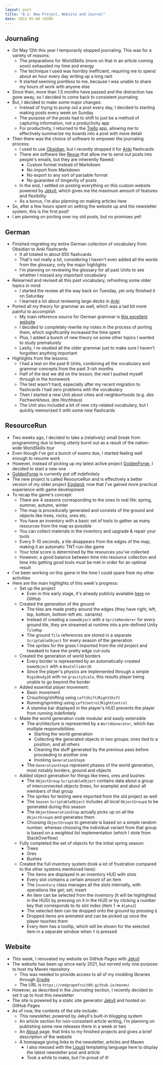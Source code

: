 ```yaml
---
layout: post
title: "0.1: New Project, Website and Journal"
date: 2022-05-08 +0300
---
```


## Journaling

- On May 12th this year I temporarily stopped journaling. This was for a variety of reasons:
  - The preparations for WorldSkills (more on that in an article coming soon) exhausted my time and energy
  - The technique I used was horribly inefficient, requiring me to spend about an hour every day writing up a long rant
  - It started seeming pointless to me, because I was unable to share my hours of work with anyone else
- Since then, more than 1.5 months have passed and the distraction has gone away, so I decided to come
  back to consistent journaling
- But, I decided to make some major changes:
  - Instead of trying to pump out a post every day, I decided to starting making posts every week on Sunday
  - The purpose of the posts had to shift to just be a method of capturing information, not a productivity app
  - For productivity, I returned to the [Trello](https://trello.com) app, allowing me to effectively
    summarize my boards into a post with more detail
- Then there was the choice of software to empower the journaling process:
  - I used to use [Obsidian](https://obsidian.md), but I recently dropped it for [Anki](https://apps.ankiweb.net)
    flashcards
  - There are software like [Revue](https://getrevue.co) that allow me to send out posts into people's emails, but they
    are inherently flawed:
    - Custom format instead of Markdown
    - No import from Markdown
    - No export to any sort of parsable format
    - No guarantee of longevity of posts
  - In the end, I settled on posting everything on this custom website powered by [Jekyll](https://jekyllrb.com), which
    gives me the maximum amount of features and flexibility
  - As a bonus, I'm also planning on making articles here
- So, after a few hours spent on setting the website up and the newsletter system, this is the first post!
- I am planning on porting over my old posts, but no promises yet!

## German

- Finished migrating my entire German collection of vocabulary from Obsidian to Anki flashcards
  - It all totaled in about 850 flashcards
  - That's not really a lot, considering I haven't even added all the words from the glossary, only the major highlights
  - I'm planning on reviewing the glossary for all past Units to see whether I missed any important vocabulary
- Relearned and revised all this past vocabulary, refreshing some older topics in mind
  - I started the review all the way back on Tuesday, yet only finished it on Saturday
  - I learned a lot about reviewing large decks in [Anki](https://apps.ankiweb.net)
- Ported all my theory for grammar as well, which was a tad bit more painful to accomplish
  - My main reference source for German grammar is [this excellent website](https://germanveryeasy.com)
  - I decided to completely rewrite my notes in the process of porting them, which significantly increased the time
    spent
  - Plus, I added a bunch of new theory on some other topics I wanted to study prematurely
  - Lastly, I re-studied all the older grammar just to make sure I haven't forgotten anything important
- Highlights from the lessons:
  - I had a test on the past 6 Units, combining all the vocabulary and grammar concepts from the past 3-ish months
  - Half of the test we did on the lesson, the rest I pushed myself through in the homework
  - The test wasn't hard, especially after my recent migration to flashcards I had zero problems with the vocabulary
  - Then I started a new Unit about cities and neighborhoods (e.g. _das Fachwerkhaus_, _das Hochhaus_)
  - The Unit also included a bit of new city-related vocabulary, but I quickly memorized it with some new flashcards

## ResourceRun

- Two weeks ago, I decided to take a (relatively) small break from programming due to being utterly burnt out
  as a result of the nation-wide WorldSkills tour
- Even though I've got a bunch of exams due, I started feeling well enough to resume work
- However, instead of picking up my latest active project [GoldenForge](https://github.com/kanpov/GoldenForge),
  I decided to start a new one
- [GoldenForge](https://github.com/kanpov/GoldenForge) is currently put off indefinitely
- The new project is called ResourceRun and is effectively a better version of my older project
  [Eggland](https://github.com/kanpov/Eggland), now that I've gained more practical
  experience with game development
- To recap the game's concept:
  - There are 4 seasons corresponding to the ones in real life: spring, summer, autumn, winter
  - The map is procedurally generated and consists of the ground and objects like trees, rocks, ores etc.
  - You have an inventory with a basic set of tools to gather as many resources from the map as possible
  - You can collect materials in the inventory and upgrade & repair your tools
  - Every 5-10 seconds, a tile disappears from the edges of the map, making it an automatic TNT-run-like game
  - Your total score is determined by the resources you've collected
  - However, a good balance between time into resource collection and time into getting good tools must be met in order
    for an optimal result
- I've been working on this game in the time I could spare from my other activities
- Here are the main highlights of this week's progress:
  - Set up the project
    - Even in this early stage, it's already publicly available [here](https://github.com/kanpov/ResourceRun)
      on GitHub
  - Created the generation of the ground
    - The tiles are made pretty around the edges (they have right, left, top, bottom, bottom-left etc. variants)
    - Instead of creating a `GameObject` with a `SpriteRenderer` for every ground tile, they are streamed at runtime
      into a pre-defined Unity `TileMap`
    - The ground `Tile` references are stored in a separate `ScriptableObject` for every season of the generation
    - The sprites for the grass I imported from the old project and tweaked to have the pretty edge cut-outs
  - Created the generation of world borders
    - Every border is represented by an automatically-created `GameObject` with a `BoxCollider2D`
    - Since the player's physics are implemented through a simple `Rigidbody2D` with no `gravityScale`, this results
      player being unable to go beyond the border
  - Added essential player movement:
    - Basic movement
    - Crouching/shifting using `LeftShift`/`RightShift`
    - Running/sprinting using `LeftControl`/`RightControl`
    - A stamina bar displayed in the player's HUD prevents the player from running indefinitely
  - Made the world generation code modular and easily extensible
    - The architecture is represented by a `WorldGenerator`, which has multiple responsibilities:
      - Starting the world generation
      - Collecting the generated objects in two groups: ones tied to a position, and all others
      - Cleaning the stuff generated by the previous pass before proceeding to another one
      - Invoking `GenerationStep`s
    - The `GenerationStep`s represent phases of the world generation, most notably borders, ground and objects
  - Added object generation for things like trees, ores and bushes
    - The `ObjectGroup` `ScriptableObject` contains data about a group of interconnected objects (trees, for example)
      and about all members of that group
    - The sprites for testing were imported from the old project as well
    - The `Season` `ScriptableObject` includes all _local_ `ObjectGroup`s to be generated during this season
    - The `ObjectGenerationStep` actually picks up on all the `ObjectGroup`s and generates them
    - Choosing `ObjectGroup`s to generate is based on a simple random number, whereas choosing the individual variant
      from that group is based on a _weighted list_ implementation (which I stole from StackOverflow)
  - Fully completed the set of objects for the initial spring season:
    - Trees
    - Ores
    - Bushes
  - Created the full inventory system (took a lot of frustration compared to the other systems mentioned here):
    - The items are displayed in an inventory HUD with slots
    - Every slot contains a certain amount of an item
    - The `Inventory` class manages all the slots internally, with operations like get; set; insert
    - An item can be selected from the inventory (it will be highlighted in the HUD) by pressing on it in the HUD
      or by clicking a number key that corresponds to its slot index (item 1 => `Alpha1`)
    - The selected item can be dropped onto the ground by pressing `Q`
    - Dropped items are animated and can be picked up once the player touches them
    - Every item has a tooltip, which will be shown for the selected item in a separate window when `T` is pressed

## Website

- This week, I renovated my website on GitHub Pages with [Jekyll](https://jekyllrb.com)
- The website has been up since early 2021, but served only one purpose: to host my Maven repository
  - This was needed to provide access to all of my modding libraries through [Gradle](https://gradle.org)
  - The URL is `https://redgrapefruit09.github.io/maven/`
- However, as described in the _Journaling_ section, I recently decided to set it up to host this newsletter
- The site is powered by a static site generator [Jekyll](https://jekyllrb.com) and hosted on GitHub Pages
- As of now, the contents of the site include:
  - This newsletter, powered by Jekyll's built-in blogging system
  - An article section for non-consistent article writing, I'm planning on publishing some new releases there
    in a week or two
  - An [About](https://redgrapefruit09.github.io/about/) page, that links to my finished projects and gives
    a brief description of the website
  - A homepage giving links to the newsletter, articles and Maven
    - I also messed with the [Liquid](https://shopify.github.io/liquid/) templating language here to display
      the latest newsletter post and article
    - Took a while to make, but I'm proud of it!

